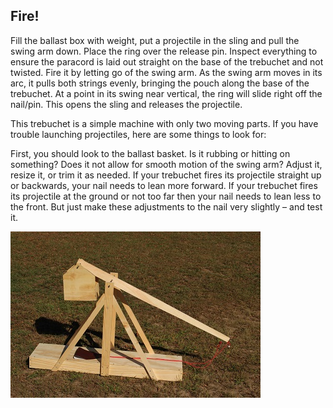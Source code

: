 ## Fire!
Fill the ballast box with weight, put a projectile in the sling and pull the swing arm down. Place the ring over the release pin. Inspect everything to ensure the paracord is laid out straight on the base of the trebuchet and not twisted. Fire it by letting go of the swing arm. As the swing arm moves in its arc, it pulls both strings evenly, bringing the pouch along the base of the trebuchet. At a point in its swing near vertical, the ring will slide right off the nail/pin. This opens the sling and releases the projectile. 

This trebuchet is a simple machine with only two moving parts. If you have trouble launching projectiles, here are some things to look for: 

First, you should look to the ballast basket. Is it rubbing or hitting on something? Does it not allow for smooth motion of the swing arm? Adjust it, resize it, or trim it as needed. If your trebuchet fires its projectile straight up or backwards, your nail needs to lean more forward. If your trebuchet fires its projectile at the ground or not too far then your nail needs to lean less to the front. But just make these adjustments to the nail very slightly – and test it. 

![ready to fire](images/banner.JPG)
